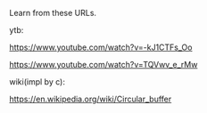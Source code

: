 Learn from these URLs.

ytb:

https://www.youtube.com/watch?v=-kJ1CTFs_Oo

https://www.youtube.com/watch?v=TQVwv_e_rMw

wiki(impl by c):

https://en.wikipedia.org/wiki/Circular_buffer

